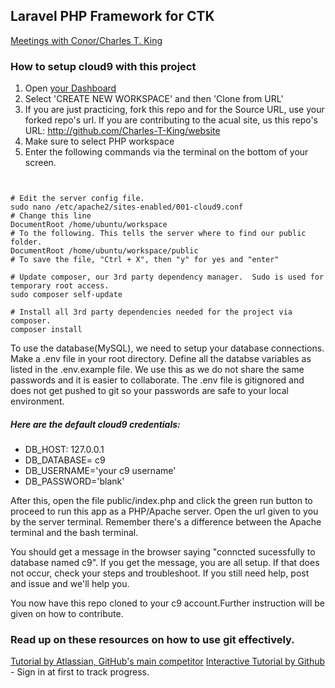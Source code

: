 ## Laravel PHP Framework for CTK


[Meetings with Conor/Charles T. King](https://drive.google.com/open?id=0BxEuMs2jIxWfV0VNQ1ZzZFJpUkU&authuser=0)

### How to setup cloud9 with this project
1. Open [your Dashboard](https://c9.io/dashboard.html)
2. Select 'CREATE NEW WORKSPACE' and then 'Clone from URL'
3. If you are just practicing, fork this repo and for the Source URL, use your forked repo's url.  If you are contributing to the acual site, us this repo's URL: http://github.com/Charles-T-King/website
4. Make sure to select PHP workspace
5. Enter the following commands via the terminal on the bottom of your screen.


``` shell


# Edit the server config file.
sudo nano /etc/apache2/sites-enabled/001-cloud9.conf
# Change this line
DocumentRoot /home/ubuntu/workspace
# To the following. This tells the server where to find our public folder.
DocumentRoot /home/ubuntu/workspace/public
# To save the file, "Ctrl + X", then "y" for yes and "enter"

# Update composer, our 3rd party dependency manager.  Sudo is used for temporary root access.
sudo composer self-update

# Install all 3rd party dependencies needed for the project via composer. 
composer install
```

To use the database(MySQL), we need to setup your database connections. Make a .env file in your root directory.
Define all the databse variables as listed in the .env.example file.  We use this as we do not share the same passwords and it is easier to collaborate.  The .env file is gitignored and does not get pushed to git so your passwords are safe to your local environment.

##### Here are the default cloud9 credentials:
* DB_HOST: 127.0.0.1
* DB_DATABASE= c9
* DB_USERNAME='your c9 username'
* DB_PASSWORD='blank'

After this, open the file public/index.php and click the green run button to proceed to run this app as a PHP/Apache server.  Open the url given to you by the server terminal. Remember there's a difference between the Apache terminal and the bash terminal.

You should get a message in the browser saying "conncted sucessfully to database named c9".  If you get the message, you are all setup.  If that does not occur, check your steps and troubleshoot. If you still need help, post and issue and we'll help you.

You now have this repo cloned to your c9 account.Further instruction will be given on how to contribute.

### Read up on these resources on how to use git effectively.

[Tutorial by Atlassian, GitHub's main competitor](https://www.atlassian.com/git/tutorials/)
[Interactive Tutorial by Github](https://try.github.io/levels/1/challenges/1) - Sign in at first to track progress.
